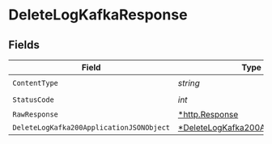 # DeleteLogKafkaResponse


## Fields

| Field                                                                                            | Type                                                                                             | Required                                                                                         | Description                                                                                      |
| ------------------------------------------------------------------------------------------------ | ------------------------------------------------------------------------------------------------ | ------------------------------------------------------------------------------------------------ | ------------------------------------------------------------------------------------------------ |
| `ContentType`                                                                                    | *string*                                                                                         | :heavy_check_mark:                                                                               | N/A                                                                                              |
| `StatusCode`                                                                                     | *int*                                                                                            | :heavy_check_mark:                                                                               | N/A                                                                                              |
| `RawResponse`                                                                                    | [*http.Response](https://pkg.go.dev/net/http#Response)                                           | :heavy_minus_sign:                                                                               | N/A                                                                                              |
| `DeleteLogKafka200ApplicationJSONObject`                                                         | [*DeleteLogKafka200ApplicationJSON](../../models/operations/deletelogkafka200applicationjson.md) | :heavy_minus_sign:                                                                               | OK                                                                                               |